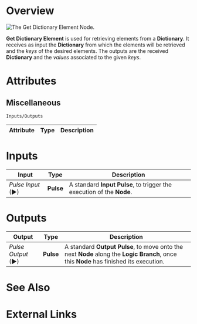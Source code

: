 # Overview

![The Get Dictionary Element Node.](../../.gitbook/assets/get-get-dictionary-element.png)

**Get Dictionary Element** is used for retrieving elements from a **Dictionary**. It receives as input the **Dictionary** from which the elements will be retrieved and the _keys_ of the desired elements. The outputs are the received **Dictionary** and the _values_ associated to the given _keys_. 

# Attributes
## Miscellaneous

`Inputs/Outputs`

|Attribute|Type|Description|
|---|---|---|

# Inputs

|Input|Type|Description|
|---|---|---|
|*Pulse Input* (►)|**Pulse**|A standard **Input Pulse**, to trigger the execution of the **Node**.|

# Outputs

|Output|Type|Description|
|---|---|---|
|*Pulse Output* (►)|**Pulse**|A standard **Output Pulse**, to move onto the next **Node** along the **Logic Branch**, once this **Node** has finished its execution.|

# See Also

# External Links

